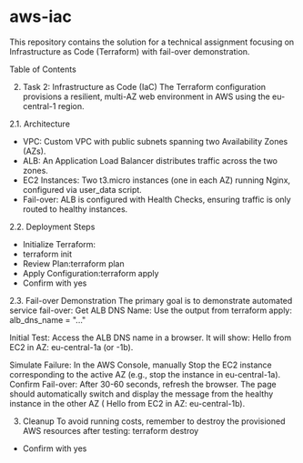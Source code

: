# aws-iac

This repository contains the solution for a technical assignment focusing on Infrastructure as Code (Terraform) with fail-over demonstration.

Table of Contents

2. Task 2: Infrastructure as Code (IaC)
The Terraform configuration provisions a resilient, multi-AZ web environment in AWS using the eu-central-1 region.

2.1. Architecture
- VPC: Custom VPC with public subnets spanning two Availability Zones (AZs).
- ALB: An Application Load Balancer distributes traffic across the two zones.
- EC2 Instances: Two t3.micro instances (one in each AZ) running Nginx, configured via user_data script.
- Fail-over: ALB is configured with Health Checks, ensuring traffic is only routed to healthy instances.

2.2. Deployment Steps
- Initialize Terraform:
- terraform init
- Review Plan:terraform plan
- Apply Configuration:terraform apply
- Confirm with yes

2.3. Fail-over Demonstration
The primary goal is to demonstrate automated service fail-over:
Get ALB DNS Name: Use the output from terraform apply: alb_dns_name = "..."

Initial Test: Access the ALB DNS name in a browser. It will show: Hello from EC2 in AZ: eu-central-1a (or -1b).

Simulate Failure: In the AWS Console, manually Stop the EC2 instance corresponding to the active AZ (e.g., stop the instance in eu-central-1a).
Confirm Fail-over: After 30-60 seconds, refresh the browser. The page should automatically switch and display the message from the healthy instance in the other AZ ( Hello from EC2 in AZ: eu-central-1b).

3. Cleanup
To avoid running costs, remember to destroy the provisioned AWS resources after testing:
terraform destroy
- Confirm with yes
